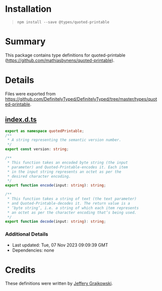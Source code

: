 # Installation
> `npm install --save @types/quoted-printable`

# Summary
This package contains type definitions for quoted-printable (https://github.com/mathiasbynens/quoted-printable).

# Details
Files were exported from https://github.com/DefinitelyTyped/DefinitelyTyped/tree/master/types/quoted-printable.
## [index.d.ts](https://github.com/DefinitelyTyped/DefinitelyTyped/tree/master/types/quoted-printable/index.d.ts)
````ts
export as namespace quotedPrintable;
/**
 * A string representing the semantic version number.
 */
export const version: string;

/**
 * This function takes an encoded byte string (the input
 * parameter) and Quoted-Printable-encodes it. Each item
 * in the input string represents an octet as per the
 * desired character encoding.
 */
export function encode(input: string): string;

/**
 * This function takes a string of text (the text parameter)
 * and Quoted-Printable-decodes it. The return value is a
 * ‘byte string’, i.e. a string of which each item represents
 * an octet as per the character encoding that’s being used.
 */
export function decode(input: string): string;

````

### Additional Details
 * Last updated: Tue, 07 Nov 2023 09:09:39 GMT
 * Dependencies: none

# Credits
These definitions were written by [Jeffery Grajkowski](https://github.com/pushplay).
